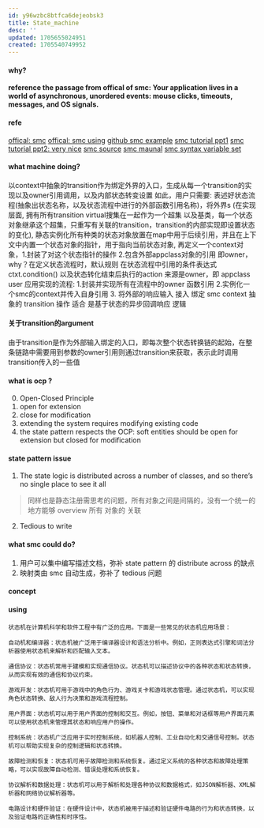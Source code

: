 ```yaml
---
id: y96wzbc8btfca6dejeobsk3
title: State_machine
desc: ''
updated: 1705655024951
created: 1705540749952
---
```

#### why?
**reference the passage from offical of smc: Your application lives in a world of asynchronous, unordered events: mouse clicks, timeouts, messages, and OS signals.**
#### refe
[offical: smc](https://smc.sourceforge.net/)
[offical: smc using](https://smc.sourceforge.net/SmcManSec3.htm#C++)
[github smc example](https://github.com/MRkuan/SMC_Study/tree/master)
[smc tutorial ppt1](https://smc.sourceforge.net/slides/smc.pdf)
[smc tutorial ppt2: very nice](https://smc.sourceforge.net/slides/SMC_Tutorial.pdf)
[smc source](https://sourceforge.net/projects/smc/files/SMC%207.6.0/)
[smc maunal](https://smc.sourceforge.net/SmcManual.htm)
[smc syntax variable set](https://smc.sourceforge.net/SmcManual.htm)

#### what machine doing?
以context中抽象的transition作为绑定外界的入口，生成从每一个transition的实现以及owner引用调用，以及内部状态转变设置
如此，用户只需要: 表述好状态流程(抽象出状态名称，以及状态流程中进行的外部函数引用名称)，将外界s
(在实现层面, 拥有所有transition virtual搜集在一起作为一个超集 以及基类，每一个状态对象继承这个超集，只重写有关联的transition，transition的内部实现即设置状态的变化), 静态实例化所有种类的状态对象放置在map中用于后续引用，并且在上下文中内置一个状态对象的指针，用于指向当前状态对象, 再定义一个context对象，1.封装了对这个状态指针的操作 2.包含外部appclass对象的引用 即owner，why？在定义状态流程时，默认规则 在状态流程中引用的条件表达式 ctxt.condition() 以及状态转化结束后执行的action 来源是owner，即 appclass
user 应用实现的流程: 1.封装并实现所有在流程中的owner 函数引用 2.实例化一个smc的context并传入自身引用 3. 将外部的响应输入 接入 绑定 smc context 抽象的 transition 操作
适合 是基于状态的异步回调响应 逻辑

#### 关于transition的argument
由于transition是作为外部输入绑定的入口，即每次整个状态转换链的起始，在整条链路中需要用到参数的owner引用则通过transition来获取，表示此时调用transition传入的一些值


#### what is ocp ?
0. Open-Closed Principle
1. open for extension
2. close for modification
3. extending the system requires modifying existing code
4. the state pattern respects the OCP: soft entities should be open for extension but closed for modification

#### state pattern issue
1. The state logic is distributed across a
number of classes, and so there’s no single
place to see it all
> 同样也是静态注册需思考的问题，所有对象之间是间隔的，没有一个统一的地方能够 overview 所有 对象的 关联
2. Tedious to write


#### what smc could do?
1. 用户可以集中编写描述文档，弥补 state pattern 的 distribute across 的缺点
2. 映射类由 smc 自动生成，弥补了 tedious 问题

#### concept


#### using
    状态机在计算机科学和软件工程中有广泛的应用。下面是一些常见的状态机应用场景：

    自动机和编译器：状态机被广泛用于编译器设计和语法分析中。例如，正则表达式引擎和词法分析器使用状态机来解析和匹配输入文本。

    通信协议：状态机常用于建模和实现通信协议。状态机可以描述协议中的各种状态和状态转换，从而实现有效的通信和协议约束。

    游戏开发：状态机可用于游戏中的角色行为、游戏关卡和游戏状态管理。通过状态机，可以实现角色状态转换、敌人行为决策和游戏流程控制。

    用户界面：状态机可以用于用户界面的控制和交互。例如，按钮、菜单和对话框等用户界面元素可以使用状态机来管理其状态和响应用户的操作。

    控制系统：状态机广泛应用于实时控制系统，如机器人控制、工业自动化和交通信号控制。状态机可以帮助实现复杂的控制逻辑和状态转换。

    故障检测和恢复：状态机可用于故障检测和系统恢复。通过定义系统的各种状态和故障处理策略，可以实现故障自动检测、错误处理和系统恢复。

    协议解析和数据处理：状态机可以用于解析和处理各种协议和数据格式，如JSON解析器、XML解析器和网络协议解析器等。

    电路设计和硬件验证：在硬件设计中，状态机被用于描述和验证硬件电路的行为和状态转换，以及验证电路的正确性和时序性。